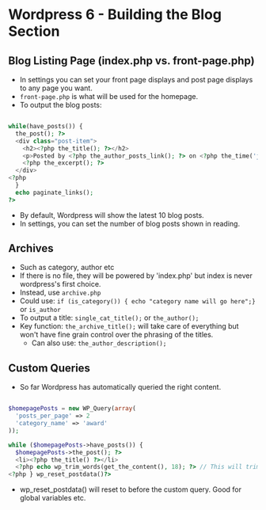 # Wordpress 6 - Building the Blog Section

## Blog Listing Page (index.php vs. front-page.php)

* In settings you can set your front page displays and post page displays to any page you want.
* `front-page.php` is what will be used for the homepage.
* To output the blog posts: 

```php 

while(have_posts()) {
  the_post(); ?>
  <div class="post-item">
    <h2><?php the_title(); ?></h2>
    <p>Posted by <?php the_author_posts_link(); ?> on <?php the_time('j.n.y');?> in <?php echo get_the_category_list(', ');?></p>
    <?php the_excerpt(); ?>
  </div>
<?php 
  } 
  echo paginate_links();
?>

```
* By default, Wordpress will show the latest 10 blog posts.
* In settings, you can set the number of blog posts shown in reading.

## Archives

* Such as category, author etc
* If there is no file, they will be powered by 'index.php' but index is never wordpress's first choice.
* Instead, use `archive.php`
* Could use: `if (is_category()) { echo "category name will go here";}` or `is_author`
* To output a title: `single_cat_title();` or `the_author();`
* Key function: `the_archive_title();` will take care of everything but won't have fine grain control over the phrasing of the titles.
  * Can also use: `the_author_description();`

## Custom Queries

* So far Wordpress has automatically queried the right content.

```php 

$homepagePosts = new WP_Query(array(
  'posts_per_page' => 2
  'category_name' => 'award'
));

while ($homepagePosts->have_posts()) {
  $homepagePosts->the_post(); ?>
  <li><?php the_title() ?></li>
  <?php echo wp_trim_words(get_the_content(), 18); ?> // This will trim the first 18 words for the content.
<?php } wp_reset_postdata()?>

```
* wp_reset_postdata() will reset to before the custom query. Good for global variables etc.
